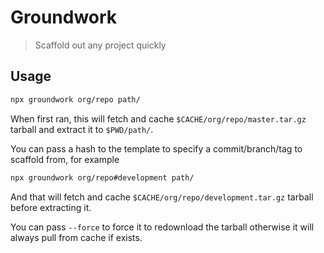 # Groundwork

> Scaffold out any project quickly

## Usage

```sh
npx groundwork org/repo path/
```

When first ran, this will fetch and cache `$CACHE/org/repo/master.tar.gz` tarball and extract it to `$PWD/path/`.

You can pass a hash to the template to specify a commit/branch/tag to scaffold from, for example

```sh
npx groundwork org/repo#development path/
```

And that will fetch and cache `$CACHE/org/repo/development.tar.gz` tarball before extracting it.

You can pass `--force` to force it to redownload the tarball otherwise it will always pull from cache if exists.
